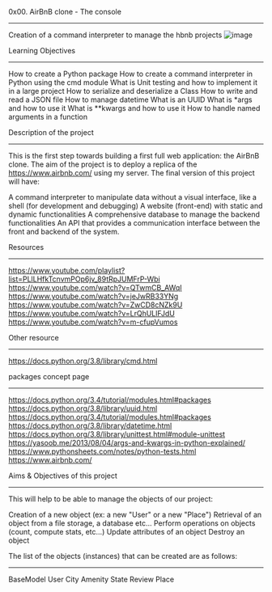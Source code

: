 0x00. AirBnB clone - The console
_________________________________


Creation of a command interpreter to manage the hbnb projects
![image](https://github.com/bloominghowl/AirBnB_clone/assets/104152275/fe6e11f1-285d-4461-822b-ef489a90ac0e)

Learning Objectives
____________________
How to create a Python package
How to create a command interpreter in Python using the cmd module
What is Unit testing and how to implement it in a large project
How to serialize and deserialize a Class
How to write and read a JSON file
How to manage datetime
What is an UUID
What is *args and how to use it
What is **kwargs and how to use it
How to handle named arguments in a function

Description of the project
__________________________
This is the first step towards building a first full web application: the AirBnB clone. 
The aim of the project is to deploy a replica of the https://www.airbnb.com/ using my server. 
The final version of this project will have:

A command interpreter to manipulate data without a visual interface, like a shell (for development and debugging)
A website (front-end) with static and dynamic functionalities
A comprehensive database to manage the backend functionalities
An API that provides a communication interface between the front and backend of the system.

Resources
_________
https://www.youtube.com/playlist?list=PLlLHfkTcnvmPOp6jv_89tRpJUMFrP-Wbi
https://www.youtube.com/watch?v=QTwmCB_AWqI
https://www.youtube.com/watch?v=jeJwRB33YNg
https://www.youtube.com/watch?v=ZwCD8cNZk9U
https://www.youtube.com/watch?v=LrQhULlFJdU
https://www.youtube.com/watch?v=m-cfupVumos

Other resource
_______________
https://docs.python.org/3.8/library/cmd.html

packages concept page
____________________
https://docs.python.org/3.4/tutorial/modules.html#packages
https://docs.python.org/3.8/library/uuid.html
https://docs.python.org/3.4/tutorial/modules.html#packages
https://docs.python.org/3.8/library/datetime.html
https://docs.python.org/3.8/library/unittest.html#module-unittest
https://yasoob.me/2013/08/04/args-and-kwargs-in-python-explained/
https://www.pythonsheets.com/notes/python-tests.html
https://www.airbnb.com/

Aims & Objectives of this project
__________________________________
This will help to be able to manage the objects of our project:

Creation of a new object (ex: a new "User" or a new "Place")
Retrieval of an object from a file storage, a database etc… 
Perform operations on objects (count, compute stats, etc…)
Update attributes of an object
Destroy an object

The list of the objects (instances) that can be created are as follows:
_______________________________________________________________________
BaseModel
User
City
Amenity
State
Review
Place

